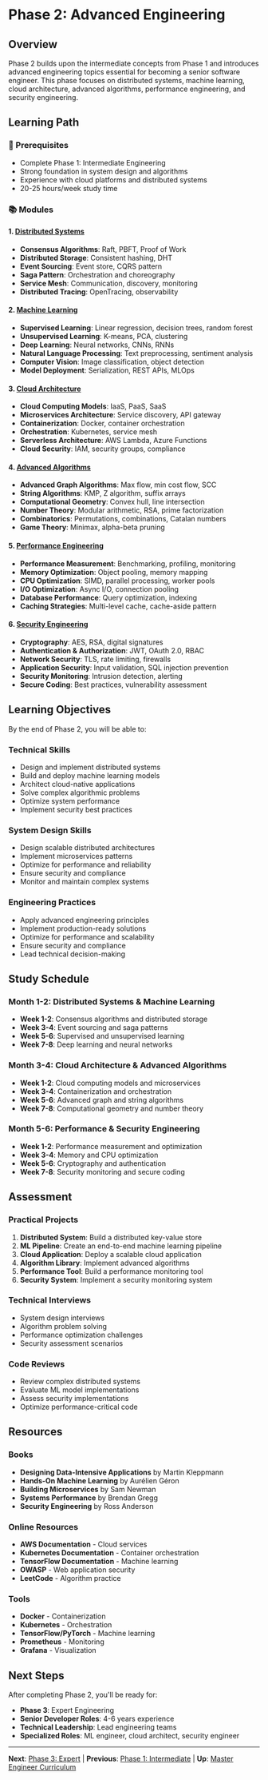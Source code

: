 # Phase 2: Advanced Engineering

## Overview

Phase 2 builds upon the intermediate concepts from Phase 1 and introduces advanced engineering topics essential for becoming a senior software engineer. This phase focuses on distributed systems, machine learning, cloud architecture, advanced algorithms, performance engineering, and security engineering.

## Learning Path

### 🎯 Prerequisites
- Complete Phase 1: Intermediate Engineering
- Strong foundation in system design and algorithms
- Experience with cloud platforms and distributed systems
- 20-25 hours/week study time

### 📚 Modules

#### 1. [Distributed Systems](./distributed-systems/)
- **Consensus Algorithms**: Raft, PBFT, Proof of Work
- **Distributed Storage**: Consistent hashing, DHT
- **Event Sourcing**: Event store, CQRS pattern
- **Saga Pattern**: Orchestration and choreography
- **Service Mesh**: Communication, discovery, monitoring
- **Distributed Tracing**: OpenTracing, observability

#### 2. [Machine Learning](./machine-learning/)
- **Supervised Learning**: Linear regression, decision trees, random forest
- **Unsupervised Learning**: K-means, PCA, clustering
- **Deep Learning**: Neural networks, CNNs, RNNs
- **Natural Language Processing**: Text preprocessing, sentiment analysis
- **Computer Vision**: Image classification, object detection
- **Model Deployment**: Serialization, REST APIs, MLOps

#### 3. [Cloud Architecture](./cloud-architecture/)
- **Cloud Computing Models**: IaaS, PaaS, SaaS
- **Microservices Architecture**: Service discovery, API gateway
- **Containerization**: Docker, container orchestration
- **Orchestration**: Kubernetes, service mesh
- **Serverless Architecture**: AWS Lambda, Azure Functions
- **Cloud Security**: IAM, security groups, compliance

#### 4. [Advanced Algorithms](./advanced-algorithms/)
- **Advanced Graph Algorithms**: Max flow, min cost flow, SCC
- **String Algorithms**: KMP, Z algorithm, suffix arrays
- **Computational Geometry**: Convex hull, line intersection
- **Number Theory**: Modular arithmetic, RSA, prime factorization
- **Combinatorics**: Permutations, combinations, Catalan numbers
- **Game Theory**: Minimax, alpha-beta pruning

#### 5. [Performance Engineering](./performance-engineering/)
- **Performance Measurement**: Benchmarking, profiling, monitoring
- **Memory Optimization**: Object pooling, memory mapping
- **CPU Optimization**: SIMD, parallel processing, worker pools
- **I/O Optimization**: Async I/O, connection pooling
- **Database Performance**: Query optimization, indexing
- **Caching Strategies**: Multi-level cache, cache-aside pattern

#### 6. [Security Engineering](./security-engineering/)
- **Cryptography**: AES, RSA, digital signatures
- **Authentication & Authorization**: JWT, OAuth 2.0, RBAC
- **Network Security**: TLS, rate limiting, firewalls
- **Application Security**: Input validation, SQL injection prevention
- **Security Monitoring**: Intrusion detection, alerting
- **Secure Coding**: Best practices, vulnerability assessment

## Learning Objectives

By the end of Phase 2, you will be able to:

### Technical Skills
- Design and implement distributed systems
- Build and deploy machine learning models
- Architect cloud-native applications
- Solve complex algorithmic problems
- Optimize system performance
- Implement security best practices

### System Design Skills
- Design scalable distributed architectures
- Implement microservices patterns
- Optimize for performance and reliability
- Ensure security and compliance
- Monitor and maintain complex systems

### Engineering Practices
- Apply advanced engineering principles
- Implement production-ready solutions
- Optimize for performance and scalability
- Ensure security and compliance
- Lead technical decision-making

## Study Schedule

### Month 1-2: Distributed Systems & Machine Learning
- **Week 1-2**: Consensus algorithms and distributed storage
- **Week 3-4**: Event sourcing and saga patterns
- **Week 5-6**: Supervised and unsupervised learning
- **Week 7-8**: Deep learning and neural networks

### Month 3-4: Cloud Architecture & Advanced Algorithms
- **Week 1-2**: Cloud computing models and microservices
- **Week 3-4**: Containerization and orchestration
- **Week 5-6**: Advanced graph and string algorithms
- **Week 7-8**: Computational geometry and number theory

### Month 5-6: Performance & Security Engineering
- **Week 1-2**: Performance measurement and optimization
- **Week 3-4**: Memory and CPU optimization
- **Week 5-6**: Cryptography and authentication
- **Week 7-8**: Security monitoring and secure coding

## Assessment

### Practical Projects
1. **Distributed System**: Build a distributed key-value store
2. **ML Pipeline**: Create an end-to-end machine learning pipeline
3. **Cloud Application**: Deploy a scalable cloud application
4. **Algorithm Library**: Implement advanced algorithms
5. **Performance Tool**: Build a performance monitoring tool
6. **Security System**: Implement a security monitoring system

### Technical Interviews
- System design interviews
- Algorithm problem solving
- Performance optimization challenges
- Security assessment scenarios

### Code Reviews
- Review complex distributed systems
- Evaluate ML model implementations
- Assess security implementations
- Optimize performance-critical code

## Resources

### Books
- **Designing Data-Intensive Applications** by Martin Kleppmann
- **Hands-On Machine Learning** by Aurélien Géron
- **Building Microservices** by Sam Newman
- **Systems Performance** by Brendan Gregg
- **Security Engineering** by Ross Anderson

### Online Resources
- **AWS Documentation** - Cloud services
- **Kubernetes Documentation** - Container orchestration
- **TensorFlow Documentation** - Machine learning
- **OWASP** - Web application security
- **LeetCode** - Algorithm practice

### Tools
- **Docker** - Containerization
- **Kubernetes** - Orchestration
- **TensorFlow/PyTorch** - Machine learning
- **Prometheus** - Monitoring
- **Grafana** - Visualization

## Next Steps

After completing Phase 2, you'll be ready for:
- **Phase 3**: Expert Engineering
- **Senior Developer Roles**: 4-6 years experience
- **Technical Leadership**: Lead engineering teams
- **Specialized Roles**: ML engineer, cloud architect, security engineer

---

**Next**: [Phase 3: Expert](../phase3_expert/README.md) | **Previous**: [Phase 1: Intermediate](../phase1_intermediate/README.md) | **Up**: [Master Engineer Curriculum](../README.md)
